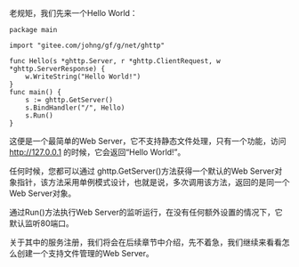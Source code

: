老规矩，我们先来一个Hello World：

    package main

    import "gitee.com/johng/gf/g/net/ghttp"

    func Hello(s *ghttp.Server, r *ghttp.ClientRequest, w *ghttp.ServerResponse) {
        w.WriteString("Hello World!")
    }
    func main() {
        s := ghttp.GetServer()
        s.BindHandler("/", Hello)
        s.Run()
    }
    
这便是一个最简单的Web Server，它不支持静态文件处理，只有一个功能，访问 http://127.0.0.1 的时候，它会返回“Hello World!”。

任何时候，您都可以通过 ghttp.GetServer()方法获得一个默认的Web Server对象指针，该方法采用单例模式设计，也就是说，多次调用该方法，返回的是同一个Web Server对象。

通过Run()方法执行Web Server的监听运行，在没有任何额外设置的情况下，它默认监听80端口。

关于其中的服务注册，我们将会在后续章节中介绍，先不着急，我们继续来看看怎么创建一个支持文件管理的Web Server。
